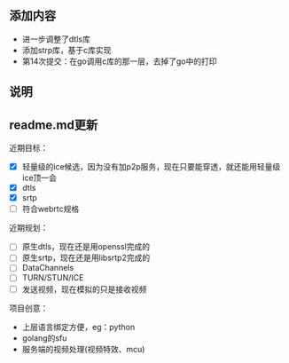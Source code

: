 ## 添加内容

- 进一步调整了dtls库
- 添加strp库，基于c库实现
- 第14次提交：在go调用c库的那一层，去掉了go中的打印

## 说明


## readme.md更新

近期目标：
- [x] 轻量级的ice候选，因为没有加p2p服务，现在只要能穿透，就还能用轻量级ice顶一会
- [x] dtls
- [x] srtp
- [ ] 符合webrtc规格

近期规划：
- [ ] 原生dtls，现在还是用openssl完成的
- [ ] 原生srtp，现在还是用libsrtp2完成的
- [ ] DataChannels
- [ ] TURN/STUN/ICE
- [ ] 发送视频，现在模拟的只是接收视频

项目创意：
- 上层语言绑定方便，eg：python
- golang的sfu
- 服务端的视频处理(视频特效、mcu)
